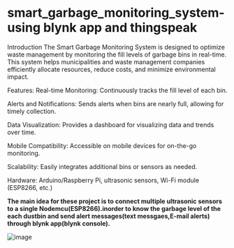 # smart_garbage_monitoring_system-using blynk app and thingspeak
Introduction
The Smart Garbage Monitoring System is designed to optimize waste management by monitoring the fill levels of garbage bins in real-time. This system helps municipalities and waste management companies efficiently allocate resources, reduce costs, and minimize environmental impact.

Features:
Real-time Monitoring: Continuously tracks the fill level of each bin.

Alerts and Notifications: Sends alerts when bins are nearly full, allowing for timely collection.

Data Visualization: Provides a dashboard for visualizing data and trends over time.

Mobile Compatibility: Accessible on mobile devices for on-the-go monitoring.

Scalability: Easily integrates additional bins or sensors as needed.

Hardware: Arduino/Raspberry Pi, ultrasonic sensors, Wi-Fi module (ESP8266, etc.)

**The main idea for these project is to connect multiple ultrasonic sensors to a single Nodemcu(ESP8266).inorder to know the garbage level of the each dustbin and send alert messages(text messgaes,E-mail alerts) through blynk app(blynk console).**

![image](https://github.com/user-attachments/assets/ea190667-f21e-45ab-bd03-d5a88a6c0985)

